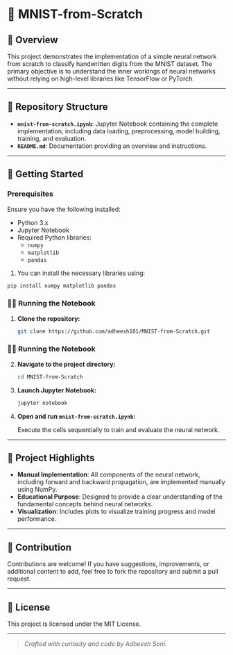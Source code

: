 # 🧠 MNIST-from-Scratch

## 📌 Overview

This project demonstrates the implementation of a simple neural network from scratch to classify handwritten digits from the MNIST dataset. The primary objective is to understand the inner workings of neural networks without relying on high-level libraries like TensorFlow or PyTorch.

---

## 📁 Repository Structure

- **`mnist-from-scratch.ipynb`**: Jupyter Notebook containing the complete implementation, including data loading, preprocessing, model building, training, and evaluation.
- **`README.md`**: Documentation providing an overview and instructions.

---

## 🚀 Getting Started

### Prerequisites

Ensure you have the following installed:

- Python 3.x
- Jupyter Notebook
- Required Python libraries:
  - `numpy`
  - `matplotlib`
  - `pandas`

1. You can install the necessary libraries using:

```bash
pip install numpy matplotlib pandas
```

### 🏃‍♂️ Running the Notebook

1. **Clone the repository:**

   ```bash
   git clone https://github.com/adheesh101/MNIST-from-Scratch.git
   ```
### 🏃‍♂️ Running the Notebook

2. **Navigate to the project directory:**

   ```bash
   cd MNIST-from-Scratch
   ```

3. **Launch Jupyter Notebook:**

   ```bash
   jupyter notebook
   ```

4. **Open and run `mnist-from-scratch.ipynb`:**

   Execute the cells sequentially to train and evaluate the neural network.

---

## 🧪 Project Highlights

- **Manual Implementation**: All components of the neural network, including forward and backward propagation, are implemented manually using NumPy.
- **Educational Purpose**: Designed to provide a clear understanding of the fundamental concepts behind neural networks.
- **Visualization**: Includes plots to visualize training progress and model performance.

---

## 🤝 Contribution

Contributions are welcome! If you have suggestions, improvements, or additional content to add, feel free to fork the repository and submit a pull request.

---

## 📜 License

This project is licensed under the MIT License.

---

> _Crafted with curiosity and code by Adheesh Soni._

